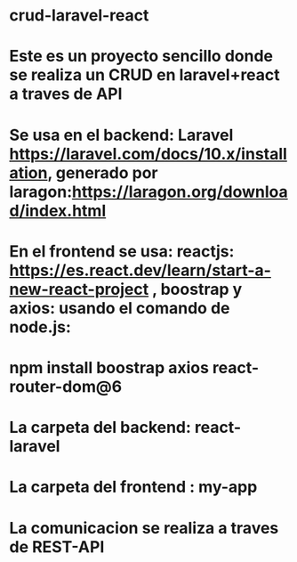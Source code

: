 # crud-laravel-react
# Este es un proyecto sencillo donde se realiza un CRUD en laravel+react a traves de API
# Se usa en el backend: Laravel https://laravel.com/docs/10.x/installation, generado por laragon:https://laragon.org/download/index.html
# En el frontend se usa: reactjs: https://es.react.dev/learn/start-a-new-react-project , boostrap y axios: usando el comando de node.js: 
# npm install boostrap axios react-router-dom@6
# La carpeta del backend: react-laravel
# La carpeta del frontend : my-app
# La comunicacion se realiza a traves de REST-API
